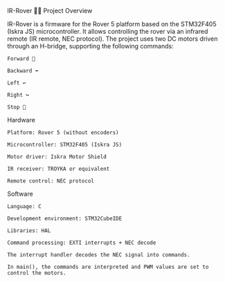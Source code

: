 IR-Rover 🚗📡
Project Overview

IR-Rover is a firmware for the Rover 5 platform based on the STM32F405 (Iskra JS) microcontroller.
It allows controlling the rover via an infrared remote (IR remote, NEC protocol).
The project uses two DC motors driven through an H-bridge, supporting the following commands:

    Forward 🚀

    Backward ⬅️

    Left ↩️

    Right ↪️

    Stop 🛑

Hardware

    Platform: Rover 5 (without encoders)

    Microcontroller: STM32F405 (Iskra JS)

    Motor driver: Iskra Motor Shield

    IR receiver: TROYKA or equivalent

    Remote control: NEC protocol

Software

    Language: C

    Development environment: STM32CubeIDE

    Libraries: HAL

    Command processing: EXTI interrupts + NEC decode

    The interrupt handler decodes the NEC signal into commands.

    In main(), the commands are interpreted and PWM values are set to control the motors.
